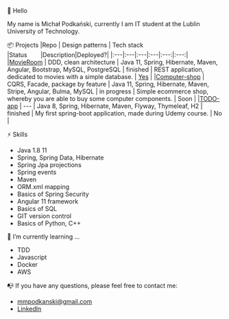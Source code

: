 :raised_hands: Hello

My name is Michał Podkański, currently I am IT student at the Lublin University of Technology.

📦 Projects
|Repo | Design patterns  | Tech stack |Status&nbsp;&nbsp;&nbsp;&nbsp;&nbsp;&nbsp;&nbsp;&nbsp;|Description|Deployed?|
|:---|:---|:---|:---|:---:|:---:|
|[MovieRoom](https://github.com/mmpodkanski/movie-room-back) | DDD, clean architecture  | Java 11, Spring, Hibernate, Maven, Angular, Bootstrap, MySQL, PostgreSQL | finished |  REST application, dedicated to movies with a simple database. | [Yes](http://mmpod-movie-room.herokuapp.com/) |
|[Computer-shop](https://github.com/mmpodkanski/computer-shop-back) | CQRS, Facade, package by feature | Java 11, Spring, Hibernate, Maven, Stripe, Angular, Bulma, MySQL | in progress | Simple ecommerce shop, whereby you are able to buy some computer components. | Soon |
|[TODO-app](https://github.com/mmpodkanski/spring-todo) | --- | Java 8, Spring, Hibernate, Maven, Flyway, Thymeleaf, H2 | finished | My first spring-boot application, made during Udemy course. | No |

⚡ Skills

- Java 1.8 11
- Spring, Spring Data, Hibernate
- Spring Jpa projections
- Spring events
- Maven
- ORM.xml mapping
- Basics of Spring Security
- Angular 11 framework
- Basics of SQL
- GIT version control
- Basics of Python, C++

🌱 I’m currently learning ...
- TDD
- Javascript
- Docker
- AWS

:mailbox_with_no_mail: If you have any questions, please feel free to contact me: 
- mmpodkanski@gmail.com
- [LinkedIn](https://www.linkedin.com/in/micha%C5%82-podka%C5%84ski-0b1aab162/)
